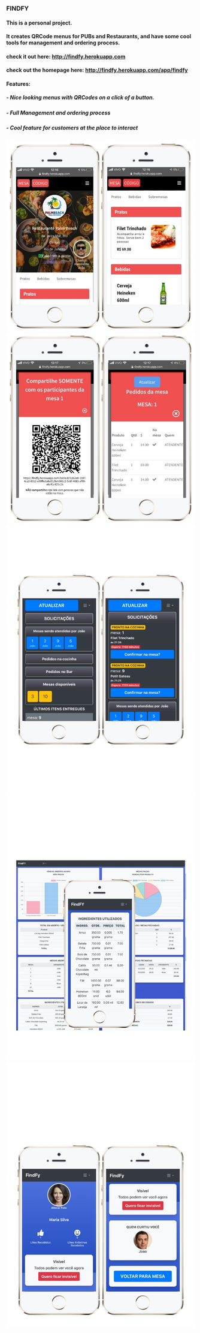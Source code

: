 ### FINDFY

#### This is a personal project.

#### It creates QRCode menus for PUBs and Restaurants, and have some cool tools for management and ordering process.

#### check it out here: http://findfy.herokuapp.com
#### check out the homepage here: http://findfy.herokuapp.com/app/findfy

#### Features:
##### - Nice looking menus with QRCodes on a click of a button.
##### - Full Management and ordering process
##### - Cool feature for customers at the place to interact

<img src="screenshot1.jpg" alt="">
<img src="screenshot2.jpg" alt="">
<img src="screenshot3.jpg" alt="">
<img src="screenshot4.jpg" alt="">
<img src="screenshot5.jpg" alt="">


